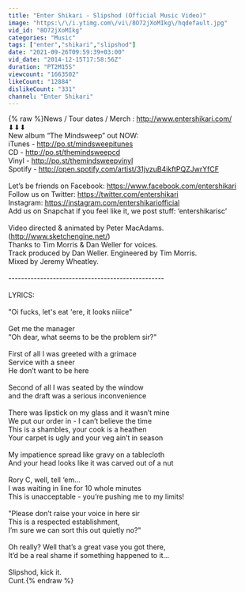 ```yaml
---
title: "Enter Shikari - Slipshod (Official Music Video)"
image: "https:\/\/i.ytimg.com\/vi\/8O72jXoMIkg\/hqdefault.jpg"
vid_id: "8O72jXoMIkg"
categories: "Music"
tags: ["enter","shikari","slipshod"]
date: "2021-09-26T09:59:39+03:00"
vid_date: "2014-12-15T17:58:56Z"
duration: "PT2M15S"
viewcount: "1663502"
likeCount: "12884"
dislikeCount: "331"
channel: "Enter Shikari"
---
```

{% raw %}News / Tour dates / Merch : <a rel="nofollow" target="blank" href="http://www.entershikari.com/">http://www.entershikari.com/</a> <br />⬇⬇⬇<br />New album “The Mindsweep” out NOW: <br />iTunes - <a rel="nofollow" target="blank" href="http://po.st/mindsweepitunes">http://po.st/mindsweepitunes</a><br />CD - <a rel="nofollow" target="blank" href="http://po.st/themindsweepcd">http://po.st/themindsweepcd</a><br />Vinyl - <a rel="nofollow" target="blank" href="http://po.st/themindsweepvinyl">http://po.st/themindsweepvinyl</a> <br />Spotify - <a rel="nofollow" target="blank" href="http://open.spotify.com/artist/31jvzuB4ikftPQZJwrYfCF">http://open.spotify.com/artist/31jvzuB4ikftPQZJwrYfCF</a><br /><br />Let’s be friends on Facebook: <a rel="nofollow" target="blank" href="https://www.facebook.com/entershikari">https://www.facebook.com/entershikari</a><br />Follow us on Twitter: <a rel="nofollow" target="blank" href="https://twitter.com/entershikari">https://twitter.com/entershikari</a> <br />Instagram: <a rel="nofollow" target="blank" href="https://instagram.com/entershikariofficial">https://instagram.com/entershikariofficial</a> <br />Add us on Snapchat if you feel like it, we post stuff: ‘entershikarisc’<br /><br />Video directed &amp; animated by Peter MacAdams. (<a rel="nofollow" target="blank" href="http://www.sketchengine.net/)">http://www.sketchengine.net/)</a><br />Thanks to Tim Morris &amp; Dan Weller for voices. <br />Track produced by Dan Weller. Engineered by Tim Morris. <br />Mixed by Jeremy Wheatley.<br /><br />-------------------------------------------------<br /><br />LYRICS:<br /><br />&quot;Oi fucks, let's eat 'ere, it looks niiice&quot;<br /><br />Get me the manager<br />&quot;Oh dear, what seems to be the problem sir?&quot;<br /><br />First of all I was greeted with a grimace<br />Service with a sneer<br />He don’t want to be here<br /><br />Second of all I was seated by the window<br />and the draft was a serious inconvenience <br /><br />There was lipstick on my glass and it wasn’t mine<br />We put our order in - I can’t believe the time <br />This is a shambles, your cook is a heathen<br />Your carpet is ugly and your veg ain’t in season<br /><br />My impatience spread like gravy on a tablecloth<br />And your head looks like it was carved out of a nut<br /><br />Rory C, well, tell ‘em… <br />I was waiting in line for 10 whole minutes<br />This is unacceptable - you’re pushing me to my limits!<br /><br />&quot;Please don’t raise your voice in here sir <br />This is a respected establishment,<br />I’m sure we can sort this out quietly no?&quot;<br /><br />Oh really? Well that’s a great vase you got there,<br />It’d be a real shame if something happened to it…<br /><br />Slipshod, kick it.<br />Cunt.{% endraw %}

